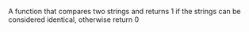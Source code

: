 A function that compares two strings and returns 1 if the strings can be considered identical, otherwise return 0
